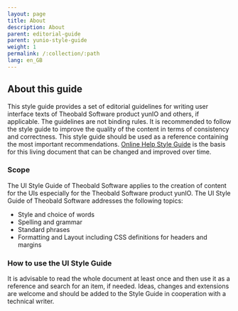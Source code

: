 ```yaml
---
layout: page
title: About
description: About
parent: editorial-guide
parent: yunio-style-guide
weight: 1
permalink: /:collection/:path
lang: en_GB
---
```


<!---
hi Maia,
ich habe einen neuen Ordner für Screenshots bzgl. des yunIO Style Guides angelegt: /img/content/help_concept/yunIO/
Für den Fall, dass wir den Style Guide doch irgendwann mal als .pdf exportieren müssen, wäre es ganz gut, wenn sich etwaige Screenshots an einem Ort befänden :)

Hier noch die Infos zur H4-Definition in css:-->

## About this guide

This style guide provides a set of editorial guidelines for writing user interface texts of Theobald Software product yunIO and others, if applicable. The guidelines are not binding rules. It is recommended to follow the style guide to improve the quality of the content in terms of consistency and correctness.
This style guide should be used as a reference containing the most important recommendations. [Online Help Style Guide](https://theobaldsoftware.sharepoint.com/sites/PresalesSupportProdMgmtDoc/Freigegebene%20Dokumente/Style%20Guide_version_1.pdf) is the basis for this living document that can be changed and improved over time. 


### Scope
The UI Style Guide of Theobald Software applies to the creation of content for the UIs especially for the Theobald Software product yunIO. 
The UI Style Guide of Theobald Software addresses the following topics: 
- Style and choice of words 
- Spelling and grammar
- Standard phrases
- Formatting and Layout including CSS definitions for headers and margins


### How to use the UI Style Guide
It is advisable to read the whole document at least once and then use it as a reference and search for an item, if needed. 
Ideas, changes and extensions are welcome and should be added to the Style Guide in cooperation with a technical writer.

